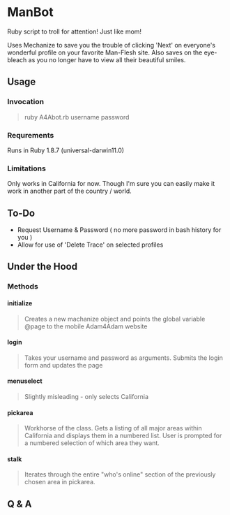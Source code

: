 ManBot
===========

Ruby script to troll for attention! Just like mom!

Uses Mechanize to save you the trouble of clicking 'Next' on everyone's
wonderful profile on your favorite Man-Flesh site. Also saves on the eye-bleach
as you no longer have to view all their beautiful smiles.

Usage
-----------

### Invocation

> ruby A4Abot.rb username password

### Requrements
Runs in Ruby 1.8.7 (universal-darwin11.0)

### Limitations
Only works in California for now. Though I'm sure you can easily make it work
in another part of the country / world.

To-Do
---------------

+ Request Username & Password ( no more password in bash history for you )
+ Allow for use of 'Delete Trace' on selected profiles


Under the Hood
-----------------

### Methods

#### initialize
> Creates a new machanize object and points the global variable @page to the
> mobile Adam4Adam website

#### login
> Takes your username and password as arguments. Submits the login form and
> updates the page

#### menuselect
> Slightly misleading - only selects California

#### pickarea
> Workhorse of the class. Gets a listing of all major areas within California
> and displays them in a numbered list. User is prompted for a numbered selection
> of which area they want.

#### stalk
> Iterates through the entire "who's online" section of the previously chosen
> area in pickarea.


Q & A
-----------

